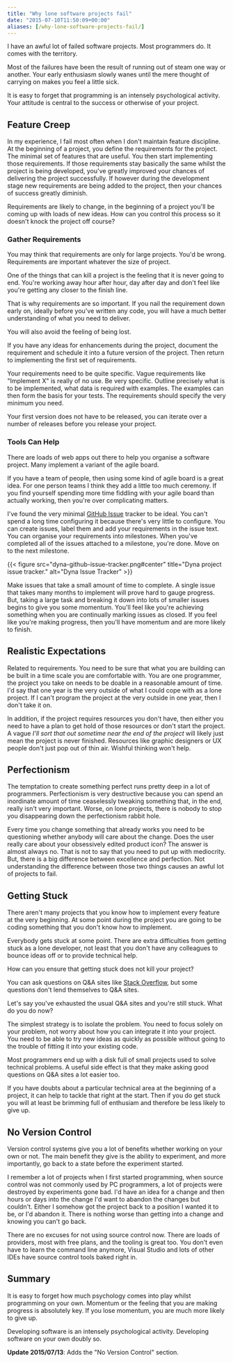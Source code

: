 ```yaml
---
title: "Why lone software projects fail"
date: "2015-07-10T11:50:09+00:00"
aliases: [/why-lone-software-projects-fail/]
---
```


I have an awful lot of failed software projects. Most programmers do. It comes with the territory.

Most of the failures have been the result of running out of steam one way or another. Your early enthusiasm slowly wanes until the mere thought of carrying on makes you feel a little sick.

It is easy to forget that programming is an intensely psychological activity. Your attitude is central to the success or otherwise of your project.

## Feature Creep

In my experience, I fail most often when I don't maintain feature discipline. At the beginning of a project, you define the requirements for the project. The minimal set of features that are useful. You then start implementing those requirements. If those requirements stay basically the same whilst the project is being developed, you've greatly improved your chances of delivering the project successfully. If however during the development stage new requirements are being added to the project, then your chances of success greatly diminish.

Requirements are likely to change, in the beginning of a project you'll be coming up with loads of new ideas. How can you control this process so it doesn't knock the project off course?

### Gather Requirements

You may think that requirements are only for large projects. You'd be wrong. Requirements are important whatever the size of project.

One of the things that can kill a project is the feeling that it is never going to end. You're working away hour after hour, day after day and don't feel like you're getting any closer to the finish line.

That is why requirements are so important. If you nail the requirement down early on, ideally before you've written any code, you will have a much better understanding of what you need to deliver.

You will also avoid the feeling of being lost.

If you have any ideas for enhancements during the project, document the requirement and schedule it into a future version of the project. Then return to implementing the first set of requirements.

Your requirements need to be quite specific. Vague requirements like "Implement X" is really of no use. Be very specific. Outline precisely what is to be implemented, what data is required with examples. The examples can then form the basis for your tests. The requirements should specify the very minimum you need.

Your first version does not have to be released, you can iterate over a number of releases before you release your project.

### Tools Can Help

There are loads of web apps out there to help you organise a software project. Many implement a variant of the agile board.

If you have a team of people, then using some kind of agile board is a great idea. For one person teams I think they add a little too much ceremony. If you find yourself spending more time fiddling with your agile board than actually working, then you're over complicating matters.

I've found the very minimal [GitHub Issue](https://guides.github.com/features/issues/) tracker to be ideal. You can't spend a long time configuring it because there's very little to configure. You can create issues, label them and add your requirements in the issue text. You can organise your requirements into milestones. When you've completed all of the issues attached to a milestone, you're done. Move on to the next milestone.

{{< figure src="dyna-github-issue-tracker.png#center" title="Dyna project issue tracker." alt="Dyna Issue Tracker" >}}

Make issues that take a small amount of time to complete. A single issue that takes many months to implement will prove hard to gauge progress. But, taking a large task and breaking it down into lots of smaller issues begins to give you some momentum. You'll feel like you're achieving something when you are continually marking issues as closed. If you feel like you're making progress, then you'll have momentum and are more likely to finish.

## Realistic Expectations

Related to requirements. You need to be sure that what you are building can be built in a time scale you are comfortable with. You are one programmer, the project you take on needs to be doable in a reasonable amount of time. I'd say that one year is the very outside of what I could cope with as a lone project. If I can't program the project at the very outside in one year, then I don't take it on.

In addition, if the project requires resources you don't have, then either you need to have a plan to get hold of those resources or don't start the project. A vague *I'll sort that out sometime near the end of the project* will likely just mean the project is never finished. Resources like graphic designers or UX people don't just pop out of thin air. Wishful thinking won't help.

## Perfectionism

The temptation to create something perfect runs pretty deep in a lot of programmers. Perfectionism is very destructive because you can spend an inordinate amount of time ceaselessly tweaking something that, in the end, really isn't very important. Worse, on lone projects, there is nobody to stop you disappearing down the perfectionism rabbit hole.

Every time you change something that already works you need to be questioning whether anybody will care about the change. Does the user really care about your obsessively edited product icon? The answer is almost always no. That is not to say that you need to put up with mediocrity. But, there is a big difference between excellence and perfection. Not understanding the difference between those two things causes an awful lot of projects to fail.

## Getting Stuck

There aren't many projects that you know how to implement every feature at the very beginning. At some point during the project you are going to be coding something that you don't know how to implement.

Everybody gets stuck at some point. There are extra difficulties from getting stuck as a lone developer, not least that you don't have any colleagues to bounce ideas off or to provide technical help.

How can you ensure that getting stuck does not kill your project?

You can ask questions on Q&A sites like [Stack Overflow](http://stackoverflow.com/), but some questions don't lend themselves to Q&A sites.

Let's say you've exhausted the usual Q&A sites and you're still stuck. What do you do now?

The simplest strategy is to isolate the problem. You need to focus solely on your problem, not worry about how you can integrate it into your project. You need to be able to try new ideas as quickly as possible without going to the trouble of fitting it into your existing code.

Most programmers end up with a disk full of small projects used to solve technical problems. A useful side effect is that they make asking good questions on Q&A sites a lot easier too.

If you have doubts about a particular technical area at the beginning of a project, it can help to tackle that right at the start. Then if you do get stuck you will at least be brimming full of enthusiam and therefore be less likely to give up.

## No Version Control

Version control systems give you a lot of benefits whether working on your own or not. The main benefit they give is the ability to experiment, and more importantly, go back to a state before the experiment started.

I remember a lot of projects when I first started programming, when source control was not commonly used by PC programmers, a lot of projects were destroyed by experiments gone bad. I'd have an idea for a change and then hours or days into the change I'd want to abandon the changes but couldn't. Either I somehow got the project back to a position I wanted it to be, or I'd abandon it. There is nothing worse than getting into a change and knowing you can't go back.

There are no excuses for not using source control now. There are loads of providers, most with free plans, and the tooling is great too. You don't even have to learn the command line anymore, Visual Studio and lots of other IDEs have source control tools baked right in.

## Summary

It is easy to forget how much psychology comes into play whilst programming on your own. Momentum or the feeling that you are making progress is absolutely key. If you lose momentum, you are much more likely to give up.

Developing software is an intensely psychological activity. Developing software on your own doubly so.

**Update 2015/07/13**: Adds the "No Version Control" section.
